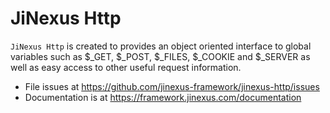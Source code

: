 # JiNexus Http

`JiNexus Http` is created to provides an object oriented interface to global variables such as 
$_GET, $_POST, $_FILES, $_COOKIE and $_SERVER as well as easy access to other 
useful request information.

- File issues at https://github.com/jinexus-framework/jinexus-http/issues
- Documentation is at https://framework.jinexus.com/documentation